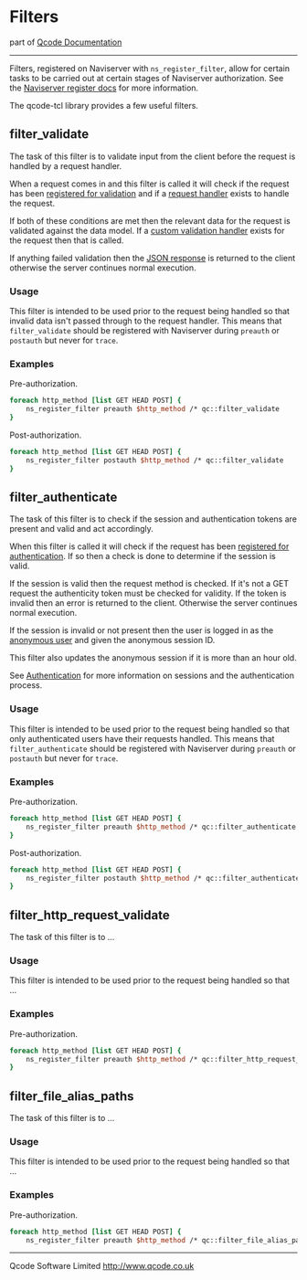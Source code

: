 Filters
=======
part of [Qcode Documentation](index.md)

* * *

Filters, registered on Naviserver with `ns_register_filter`, allow for certain tasks to be carried out at certain stages of Naviserver authorization. See the [Naviserver register docs] for more information.

The qcode-tcl library provides a few useful filters.


filter_validate
---------------

The task of this filter is to validate input from the client before the request is handled by a request handler.

When a request comes in and this filter is called it will check if the request has been [registered for validation] and if a [request handler] exists to handle the request.

If both of these conditions are met then the relevant data for the request is validated against the data model. If a [custom validation handler] exists for the request then that is called.

If anything failed validation then the [JSON response] is returned to the client otherwise the server continues normal execution.

### Usage

This filter is intended to be used prior to the request being handled so that invalid data isn't passed through to the request handler. This means that `filter_validate` should be registered with Naviserver during `preauth` or `postauth` but never for `trace`.

### Examples

Pre-authorization.

```tcl
foreach http_method [list GET HEAD POST] {
    ns_register_filter preauth $http_method /* qc::filter_validate
}
```
Post-authorization.

```tcl
foreach http_method [list GET HEAD POST] {
    ns_register_filter postauth $http_method /* qc::filter_validate
}
```


filter_authenticate
-------------------

The task of this filter is to check if the session and authentication tokens are present and valid and act accordingly.

When this filter is called it will check if the request has been [registered for authentication]. If so then a check is done to determine if the session is valid.

If the session is valid then the request method is checked. If it's not a GET request the authenticity token must be checked for validity. If the token is invalid then an error is returned to the client. Otherwise  the server continues normal execution.

If the session is invalid or not present then the user is logged in as the [anonymous user] and given the anonymous session ID.

This filter also updates the anonymous session if it is more than an hour old.

See [Authentication](/doc/auth.md) for more information on sessions and the authentication process.

### Usage

This filter is intended to be used prior to the request being handled so that only authenticated users have their requests handled. This means that `filter_authenticate` should be registered with Naviserver during `preauth` or `postauth` but never for `trace`.

### Examples

Pre-authorization.

```tcl
foreach http_method [list GET HEAD POST] {
    ns_register_filter preauth $http_method /* qc::filter_authenticate
}
```
Post-authorization.

```tcl
foreach http_method [list GET HEAD POST] {
    ns_register_filter postauth $http_method /* qc::filter_authenticate
}
```


filter_http_request_validate
----------------------------

The task of this filter is to ...

### Usage

This filter is intended to be used prior to the request being handled so that ...

### Examples

Pre-authorization.

```tcl
foreach http_method [list GET HEAD POST] {
    ns_register_filter preauth $http_method /* qc::filter_http_request_validate
}
```


filter_file_alias_paths
-----------------------

The task of this filter is to ...

### Usage

This filter is intended to be used prior to the request being handled so that ...

### Examples
Pre-authorization.

```tcl
foreach http_method [list GET HEAD POST] {
    ns_register_filter preauth $http_method /* qc::filter_file_alias_paths $http_method
```

* * *

Qcode Software Limited <http://www.qcode.co.uk>

[Naviserver register docs]: http://naviserver.sourceforge.net/n/naviserver/files/ns_register.html#3
[JSON response]: global-json-response.md
[registered for validation]: registration.md
[request handler]: registration.md
[custom validation handler]: registration.md
[registered for authentication]: registration.md
[anonymous user]: auth.md
[Authentication]: auth.md